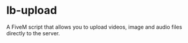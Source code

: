 # lb-upload
A FiveM script that allows you to upload videos, image and audio files directly to the server.
